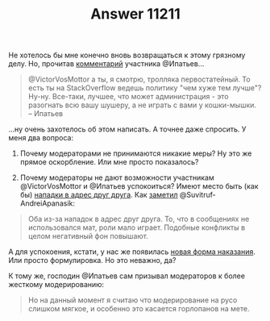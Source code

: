 ﻿---
title: "Answer 11211"
se.owner.user_id: 377637
se.owner.display_name: "Sevastopol&#39;"
se.owner.link: "https://ru.meta.stackoverflow.com/users/377637/sevastopol"
se.answer_id: 11211
se.question_id: 11153
se.post_type: answer
se.is_accepted: False
---
<p>Не хотелось бы мне конечно вновь возвращаться к этому грязному делу. Но, прочитав <a href="https://ru.meta.stackoverflow.com/questions/11178/%D0%91%D0%B0%D0%BD-%D0%BD%D0%BE-%D0%BD%D0%B5-%D0%B1%D0%B0%D0%BD-%D0%B0-%D1%82%D0%BE%D0%B3%D0%B4%D0%B0-%D1%87%D1%82%D0%BE-%D1%8D%D1%82%D0%BE-%D0%B8-%D0%BA%D0%B0%D0%BA%D0%B8%D0%B5-%D0%B5%D0%B3%D0%BE-%D0%BF%D0%BE%D1%81%D0%BB%D0%B5%D0%B4%D1%81%D1%82%D0%B2%D0%B8%D1%8F#comment47650_11199">комментарий</a> участника @Ипатьев...</p>
<blockquote>
<p>@VictorVosMottor а ты, я смотрю, тролляка первостатейный. То есть ты
на StackOverflow ведешь политику &quot;чем хуже тем лучше&quot;? Ну-ну.
Все-таки, лучшее, что может администрация - это разогнать всю вашу
шушеру, а не играть с вами у кошки-мышки. <br>– Ипатьев</p>
</blockquote>
<p>...ну очень захотелось об этом написать. А точнее даже спросить. У меня два вопроса:</p>
<ol>
<li><p>Почему модераторами не принимаются никакие меры? Ну это же прямое оскорбление. Или мне просто показалось?</p>
</li>
<li><p>Почему модераторы не дают возможности участникам @VictorVosMottor и @Ипатьев успокоиться? Имеют место быть (как бы) <a href="https://ru.meta.stackoverflow.com/a/11199/377637">нападки в адрес друг друга</a>. Как <a href="https://ru.meta.stackoverflow.com/questions/11156/ban-hammer-%D0%BF%D1%80%D0%BE%D1%82%D0%B8%D0%B2-sevastopol#comment47549_11183">заметил</a> @Suvitruf-AndreiApanasik:</p>
</li>
</ol>
<blockquote>
<p>Оба из-за нападок в адрес друг друга. То, что в сообщениях не
использовался мат, роли мало играет. Подобные конфликты в целом
негативный фон повышают.</p>
</blockquote>
<p>А для успокоения, кстати, у нас же появилась <a href="https://ru.meta.stackoverflow.com/q/11178/377637">новая форма наказания</a>. Или просто формулировка. Но это неважно, да?</p>
<p>К тому же, господин @Ипатьев сам призывал модераторов к более жесткому модерированию:</p>
<blockquote>
<p>Но на данный момент я считаю что модерирование на русо слишком мягкое,
и особенно это касается горлопанов на мете.</p>
</blockquote>
